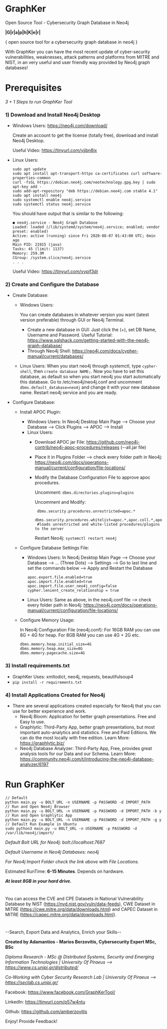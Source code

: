 # GraphKer
Open Source Tool - Cybersecurity Graph Database in Neo4j


**|G|r|a|p|h|K|e|r|**

 { open source tool for a cybersecurity graph database in neo4j }

With GraphKer you can have the most recent update of cyber-security vulnerabilities, weaknesses, attack patterns and platforms from MITRE and NIST, in an very useful and user friendly way provided by Neo4j graph databases!

# **Prerequisites**

_3 + 1 Steps to run GraphKer Tool_

### **1) Download and Install Neo4j Desktop**
   - Windows Users: https://neo4j.com/download/
     
     Create an account to get the license (totally free), download and install Neo4j Desktop.
     
     Useful Video: https://tinyurl.com/yjjbn8jx
   - Linux Users:
   
      ```
      sudo apt update
      sudo apt install apt-transport-https ca-certificates curl software-properties-common
      curl -fsSL https://debian.neo4j.com/neotechnology.gpg.key | sudo apt-key add -
      sudo add-apt-repository "deb https://debian.neo4j.com stable 4.1"
      sudo apt install neo4j
      sudo systemctl enable neo4j.service
      sudo systemctl status neo4j.service
      ```
      
      You should have output that is similar to the following:
      ```
      ● neo4j.service - Neo4j Graph Database
     Loaded: loaded (/lib/systemd/system/neo4j.service; enabled; vendor preset: enabled)
     Active: active (running) since Fri 2020-08-07 01:43:00 UTC; 6min ago
     Main PID: 21915 (java)
     Tasks: 45 (limit: 1137)
     Memory: 259.3M
     CGroup: /system.slice/neo4j.service
     . . .
     ``` 
     Useful Video: https://tinyurl.com/vvpjf3dr
     
### **2) Create and Configure the Database**
   - Create Database:
     - Windows Users:
       
       You can create databases in whatever version you want (latest version preferable) through GUI or Neo4j Terminal.
       - Create a new database in GUI: Just click the (+), set DB Name, Username and Password. Useful Tutorial: https://www.sqlshack.com/getting-started-with-the-neo4j-graph-database/
       - Through Neo4j Shell: https://neo4j.com/docs/cypher-manual/current/databases/
     - Linux Users: When you start neo4j through systemctl, type ``` cypher-shell ```, then ``` create database NAME; ```. Now you have to set this database, as default so when you start neo4j you start automatically this database. Go to /etc/neo4j/neo4j.conf and uncomment ``` dbms.default_database=neo4j ``` and change it with your new database name. Restart neo4j service and you are ready. 
   - Configure Database:
     - Install APOC Plugin:
       - Windows Users: In Neo4j Desktop Main Page --> Choose your Database --> Click Plugins --> APOC --> Install
       - Linux Users:
         - Download APOC jar File: https://github.com/neo4j-contrib/neo4j-apoc-procedures/releases (*-*-all.jar file)
         - Place it in Plugins Folder --> check every folder path in Neo4j: https://neo4j.com/docs/operations-manual/current/configuration/file-locations/
         - Modify the Database Configuration File to approve apoc procedures.
           
           Uncomment: ``` dbms.directories.plugins=plugins ```
           
           Uncomment and Modify:
           ```
            dbms.security.procedures.unrestricted=apoc.*
            dbms.security.procedures.whitelist=apoc.*,apoc.coll.*,apoc.load.*
            #loads unrestricted and white-listed procedures/plugins to the server
           ```
           
           Restart Neo4j: ```systemctl restart neo4j```
     - Configure Database Settings File:
       - Windows Users: In Neo4j Desktop Main Page --> Choose your Database --> ... (Three Dots) --> Settings --> Go to last line and set the commands below --> Apply and Restart the Database
        
         ```
         apoc.export.file.enabled=true
         apoc.import.file.enabled=true
         apoc.import.file.user_neo4j_config=false
         cypher.lenient_create_relationship = true
         ```
         
       - Linux Users: Same as above, in the neo4j.conf file --> check every folder path in Neo4j: https://neo4j.com/docs/operations-manual/current/configuration/file-locations/

     - Configure Memory Usage:
       
       In Neo4j Configuration File (neo4j.conf):
       For 16GB RAM you can use 8G + 4G for heap. For 8GB RAM you can use 4G + 2G etc.
       ```
       dbms.memory.heap.initial_size=4G
       dbms.memory.heap.max_size=8G
       dbms.memory.pagecache.size=4G
       ```
       
### **3) Install requirements.txt**
   - GraphKer Uses: xmltodict, neo4j, requests, beautifulsoup4
   - ``` pip install -r requirements.txt ```    

### **4) Install Applications Created for Neo4j**
   - There are several applications created especially for Neo4j that you can use for better experience and work.
     - Neo4j Bloom: Application for better graph presentations. Free and Easy to use.
     - Graphlytic: Third-Party App, better graph presentations, but most important auto-analytics and statistics. Free and Paid Editions. We can do the most locally with free edition. Learn More: https://graphlytic.biz/
     - Neo4j Database Analyzer: Third-Party App, Free, provides great analysis tools for our Data and our Schema. Learn More: https://community.neo4j.com/t/introducing-the-neo4j-database-analyzer/6197

# **Run GraphKer**

```
// Default
python main.py -u BOLT_URL -n USERNAME -p PASSWORD -d IMPORT_PATH
// Run and Open Neo4j Browser
python main.py -u BOLT_URL -n USERNAME -p PASSWORD -d IMPORT_PATH -b y
// Run and Open Graphlytic App
python main.py -u BOLT_URL -n USERNAME -p PASSWORD -d IMPORT_PATH -g y
// Default Run Example in Ubuntu
sudo python3 main.py -u BOLT_URL -n USERNAME -p PASSWORD -d /var/lib/neo4j/import/
``` 

_Default Bolt URL for Neo4j: bolt://localhost:7687_

_Default Username in Neo4j Databases: neo4j_

_For Neo4j Import Folder check the link above with File Locations._

Estimated RunTime: **6-15 Minutes**. Depends on hardware.

_**At least 8GB in your hard drive.**_

#

You can access the CVE and CPE Datasets in National Vulnerability Database by NIST (https://nvd.nist.gov/vuln/data-feeds), CWE Dataset in MITRE (https://cwe.mitre.org/data/downloads.html) and CAPEC Dataset in MITRE (https://capec.mitre.org/data/downloads.html).

# 
--Search, Export Data and Analytics, Enrich your Skills--

**Created by Adamantios - Marios Berzovitis, Cybersecurity Expert MSc, BSc**

_Diploma Research - MSc @ Distributed Systems, Security and Emerging Information Technologies | University Of Piraeus --> https://www.cs.unipi.gr/distributed/_

_Co-Working with Cyber Security Research Lab | University Of Piraeus --> https://seclab.cs.unipi.gr/_

Facebook: https://www.facebook.com/GraphKerTool/

LinkedIn: https://tinyurl.com/p57w4ntu

Github: https://github.com/amberzovitis

Enjoy! Provide Feedback!

